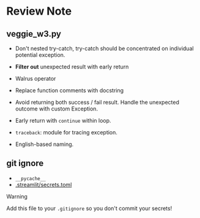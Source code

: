# Review Note

## veggie_w3.py

- Don't nested try-catch, try-catch should be concentrated on individual potential exception.

- **Filter out** unexpected result with early return

- Walrus operator

- Replace function comments with docstring

- Avoid returning both success / fail result.
  Handle the unexpected outcome with custom Exception.

- Early return with `continue` within loop.

- `traceback`: module for tracing exception.

- English-based naming.

## git ignore

- `__pycache__`
- [.streamlit/secrets.toml](https://docs.streamlit.io/develop/concepts/connections/secrets-management)

> [!WARNING]
> Add this file to your `.gitignore` so you don't commit your secrets!
